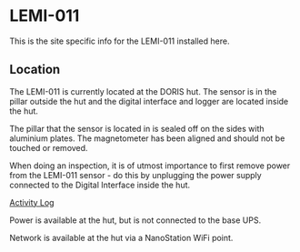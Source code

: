 # LEMI-011
This is the site specific info for the LEMI-011 installed here.

## Location
The LEMI-011 is currently located at the DORIS hut. The sensor is in the pillar outside the hut and the digital interface and logger are located inside the hut.

The pillar that the sensor is located in is sealed off on the sides with aluminium plates. The magnetometer has been aligned and should not be touched or removed.

When doing an inspection, it is of utmost importance to first remove power from the LEMI-011 sensor - do this by unplugging the power supply connected to the Digital Interface inside the hut.

[Activity Log](activity_log.md)


Power is available at the hut, but is not connected to the base UPS.

Network is available at the hut via a NanoStation WiFi point.
